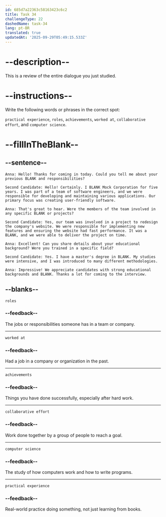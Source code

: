 ```yaml
---
id: 685d7a22363c58163423c6c2
title: Task 34
challengeType: 22
dashedName: task-34
lang: pt-BR
translated: true
updatedAt: '2025-09-29T05:49:15.533Z'
---
```


<!-- REVIEW -->

# --description--

This is a review of the entire dialogue you just studied.

# --instructions--

Write the following words or phrases in the correct spot:

`practical experience`, `roles`, `achievements`, `worked at`, `collaborative effort`, and `computer science`.

# --fillInTheBlank--

## --sentence--

`Anna: Hello! Thanks for coming in today. Could you tell me about your previous BLANK and responsibilities?`

`Second Candidate: Hello! Certainly. I BLANK Mock Corporation for five years. I was part of a team of software engineers, and we were responsible for developing and maintaining various applications. Our primary focus was creating user-friendly software.`

`Anna: That's great to hear. Were the members of the team involved in any specific BLANK or projects?`

`Second Candidate: Yes, our team was involved in a project to redesign the company's website. We were responsible for implementing new features and ensuring the website had fast performance. It was a BLANK, and we were able to deliver the project on time.`

`Anna: Excellent! Can you share details about your educational background? Were you trained in a specific field?`

`Second Candidate: Yes. I have a master's degree in BLANK. My studies were intensive, and I was introduced to many different methodologies.`

`Anna: Impressive! We appreciate candidates with strong educational backgrounds and BLANK. Thanks a lot for coming to the interview.`

## --blanks--

`roles`

### --feedback--

The jobs or responsibilities someone has in a team or company.

---

`worked at`

### --feedback--

Had a job in a company or organization in the past.

---

`achievements`

### --feedback--

Things you have done successfully, especially after hard work.

---

`collaborative effort`

### --feedback--

Work done together by a group of people to reach a goal.

---

`computer science`

### --feedback--

The study of how computers work and how to write programs.

---

`practical experience`

### --feedback--

Real-world practice doing something, not just learning from books.
